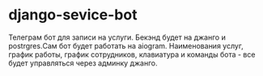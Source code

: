 # django-sevice-bot
Телеграм бот для записи на услуги. Бекэнд будет на джанго и postrgres.Сам бот будет работать на aiogram.
Наименования услуг, график работы, график сотрудников, клавиатура и команды бота - все будет управляться через админку джанго.
